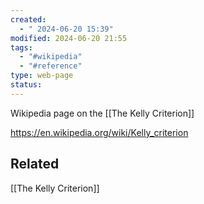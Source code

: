 ```yaml
---
created:
  - " 2024-06-20 15:39"
modified: 2024-06-20 21:55
tags:
  - "#wikipedia"
  - "#reference"
type: web-page
status: 
---
```

Wikipedia page on the [[The Kelly Criterion]]

https://en.wikipedia.org/wiki/Kelly_criterion

## Related 

[[The Kelly Criterion]]

